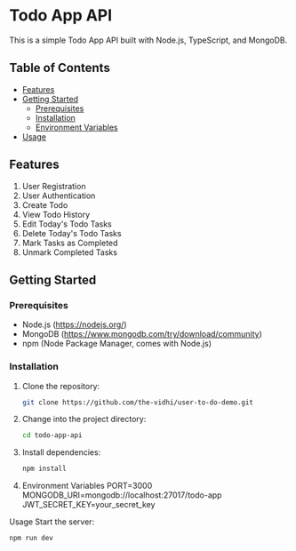 # Todo App API

This is a simple Todo App API built with Node.js, TypeScript, and MongoDB.

## Table of Contents

- [Features](#features)
- [Getting Started](#getting-started)
  - [Prerequisites](#prerequisites)
  - [Installation](#installation)
  - [Environment Variables](#environment-variables)
- [Usage](#usage)

## Features

1. User Registration
2. User Authentication
3. Create Todo
4. View Todo History
5. Edit Today's Todo Tasks
6. Delete Today's Todo Tasks
7. Mark Tasks as Completed
8. Unmark Completed Tasks

## Getting Started

### Prerequisites

- Node.js (https://nodejs.org/)
- MongoDB (https://www.mongodb.com/try/download/community)
- npm (Node Package Manager, comes with Node.js)

### Installation

1. Clone the repository:

   ```bash
   git clone https://github.com/the-vidhi/user-to-do-demo.git
   
2. Change into the project directory:
   ```bash
   cd todo-app-api

3. Install dependencies:
   ```bash
   npm install

4. Environment Variables
PORT=3000
MONGODB_URI=mongodb://localhost:27017/todo-app
JWT_SECRET_KEY=your_secret_key


Usage
Start the server:

```bash
npm run dev


